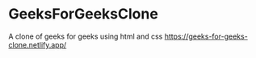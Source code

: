 # GeeksForGeeksClone
A clone of geeks for geeks using html and css
https://geeks-for-geeks-clone.netlify.app/
